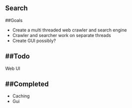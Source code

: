Search
------
##Goals
* Create a multi threaded web crawler and search engine
 * Crawler and searcher work on separate threads
* Create GUI possibly?

##Todo
-----
Web UI

##Completed
-----
* Caching
* Gui
